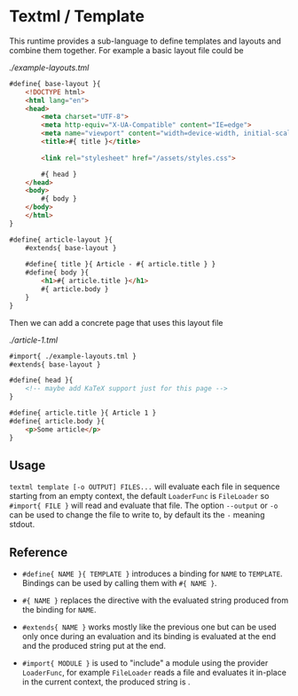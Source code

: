 # Textml / Template

This runtime provides a sub-language to define templates and layouts and combine them together. For example a basic layout file could be

_./example-layouts.tml_

```html
#define{ base-layout }{
    <!DOCTYPE html>
    <html lang="en">
    <head>
        <meta charset="UTF-8">
        <meta http-equiv="X-UA-Compatible" content="IE=edge">
        <meta name="viewport" content="width=device-width, initial-scale=1.0">
        <title>#{ title }</title>
        
        <link rel="stylesheet" href="/assets/styles.css">

        #{ head }
    </head>
    <body>
        #{ body }
    </body>
    </html>
}

#define{ article-layout }{
    #extends{ base-layout }
    
    #define{ title }{ Article - #{ article.title } }
    #define{ body }{
        <h1>#{ article.title }</h1>
        #{ article.body }
    }
}
```

Then we can add a concrete page that uses this layout file

_./article-1.tml_

```html
#import{ ./example-layouts.tml }
#extends{ base-layout }

#define{ head }{
    <!-- maybe add KaTeX support just for this page -->
}

#define{ article.title }{ Article 1 }
#define{ article.body }{
    <p>Some article</p>
}
```

## Usage

`textml template [-o OUTPUT] FILES...` will evaluate each file in sequence starting from an empty context, the default `LoaderFunc` is `FileLoader` so `#import{ FILE }` will read and evaluate that file. The option `--output` or `-o` can be used to change the file to write to, by default its the `-` meaning stdout.

## Reference

- `#define{ NAME }{ TEMPLATE }` introduces a binding for `NAME` to `TEMPLATE`. Bindings can be used by calling them with `#{ NAME }`.

- `#{ NAME }` replaces the directive with the evaluated string produced from the binding for `NAME`.

- `#extends{ NAME }` works mostly like the previous one but can be used only once during an evaluation and its binding is evaluated at the end and the produced string put at the end.

- `#import{ MODULE }` is used to "include" a module using the provider `LoaderFunc`, for example `FileLoader` reads a file and evaluates it in-place in the current context, the produced string is .







